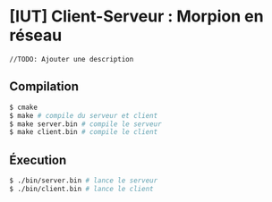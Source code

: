 # [IUT] Client-Serveur : Morpion en réseau

`//TODO: Ajouter une description`

## Compilation
```bash
$ cmake
$ make # compile du serveur et client
$ make server.bin # compile le serveur
$ make client.bin # compile le client
```

## Éxecution
```bash
$ ./bin/server.bin # lance le serveur
$ ./bin/client.bin # lance le client
```
